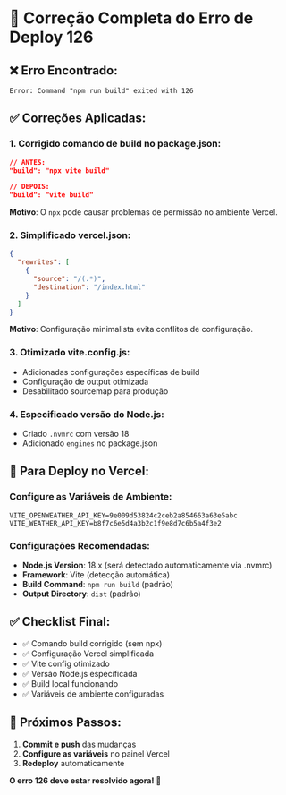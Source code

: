 # 🔧 Correção Completa do Erro de Deploy 126

## ❌ **Erro Encontrado:**
```
Error: Command "npm run build" exited with 126
```

## ✅ **Correções Aplicadas:**

### 1. **Corrigido comando de build no package.json:**
```json
// ANTES:
"build": "npx vite build"

// DEPOIS:
"build": "vite build"
```
**Motivo**: O `npx` pode causar problemas de permissão no ambiente Vercel.

### 2. **Simplificado vercel.json:**
```json
{
  "rewrites": [
    {
      "source": "/(.*)",
      "destination": "/index.html"
    }
  ]
}
```
**Motivo**: Configuração minimalista evita conflitos de configuração.

### 3. **Otimizado vite.config.js:**
- Adicionadas configurações específicas de build
- Configuração de output otimizada
- Desabilitado sourcemap para produção

### 4. **Especificado versão do Node.js:**
- Criado `.nvmrc` com versão 18
- Adicionado `engines` no package.json

## 🚀 **Para Deploy no Vercel:**

### **Configure as Variáveis de Ambiente:**
```
VITE_OPENWEATHER_API_KEY=9e009d53824c2ceb2a854663a63e5abc
VITE_WEATHER_API_KEY=b8f7c6e5d4a3b2c1f9e8d7c6b5a4f3e2
```

### **Configurações Recomendadas:**
- **Node.js Version**: 18.x (será detectado automaticamente via .nvmrc)
- **Framework**: Vite (detecção automática)
- **Build Command**: `npm run build` (padrão)
- **Output Directory**: `dist` (padrão)

## ✅ **Checklist Final:**
- ✅ Comando build corrigido (sem npx)
- ✅ Configuração Vercel simplificada
- ✅ Vite config otimizado
- ✅ Versão Node.js especificada
- ✅ Build local funcionando
- ✅ Variáveis de ambiente configuradas

## 🎯 **Próximos Passos:**
1. **Commit e push** das mudanças
2. **Configure as variáveis** no painel Vercel
3. **Redeploy** automaticamente

**O erro 126 deve estar resolvido agora! 🚀**
